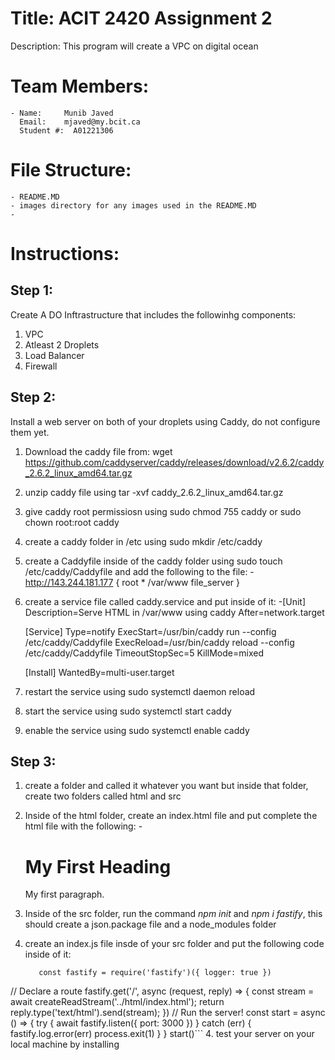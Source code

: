 #   Title: ACIT 2420 Assignment 2

Description: This program will create a VPC on digital ocean

# Team Members: 
    - Name: 	Munib Javed
      Email:    mjaved@my.bcit.ca
      Student #:  A01221306


# File Structure:
    - README.MD
    - images directory for any images used in the README.MD
    - 

# Instructions:

## Step 1:

Create A DO Inftrastructure that includes the followinhg components:
1. VPC
2. Atleast 2 Droplets
3. Load Balancer 
4. Firewall

## Step 2:
Install a web server on both of your droplets using Caddy, do not configure them yet.

1. Download the caddy file from: wget https://github.com/caddyserver/caddy/releases/download/v2.6.2/caddy_2.6.2_linux_amd64.tar.gz
2. unzip caddy file using tar -xvf caddy_2.6.2_linux_amd64.tar.gz
3. give caddy root permissiosn using sudo chmod 755 caddy or sudo chown root:root caddy
4. create  a caddy folder in /etc using sudo mkdir /etc/caddy
5. create a Caddyfile inside of the caddy folder using sudo touch /etc/caddy/Caddyfile and add the following to the file:
    -http://143.244.181.177 
    {
	root * /var/www
	file_server
    }
6. create a service file called caddy.service and put inside of it: 
    -[Unit]
    Description=Serve HTML in /var/www using caddy
    After=network.target

    [Service]
    Type=notify 
    ExecStart=/usr/bin/caddy run --config /etc/caddy/Caddyfile
    ExecReload=/usr/bin/caddy reload --config /etc/caddy/Caddyfile
    TimeoutStopSec=5
    KillMode=mixed

    [Install]
    WantedBy=multi-user.target
7. restart the service using sudo systemctl daemon reload
8. start the service using sudo systemctl start caddy
9. enable the service using sudo systemctl enable caddy


## Step 3:
1. create a folder and called it whatever you want but inside that folder, create two folders called html and src
2. Inside of the html folder, create an index.html file and put complete the html file with the following:
    -<!DOCTYPE html>
    <html>
    <body>

    <h1>My First Heading</h1>
    <p>My first paragraph.</p>

    </body>
    </html>
3. Inside of the src folder, run the command *npm init* and *npm i fastify*, this should create a json.package file and a node_modules folder
4. create an index.js file insde of your src folder and put the following code inside of it:
    ```const { createReadStream } = require('fs');
       const fastify = require('fastify')({ logger: true })

// Declare a route
fastify.get('/', async (request, reply) => {
  const stream = await createReadStream('../html/index.html');
  return reply.type('text/html').send(stream);
})
// Run the server!
const start = async () => {
  try {
    await fastify.listen({ port: 3000 })
  } catch (err) {
    fastify.log.error(err)
    process.exit(1)
  }
}
start()```
4. test your server on your local machine by installing
